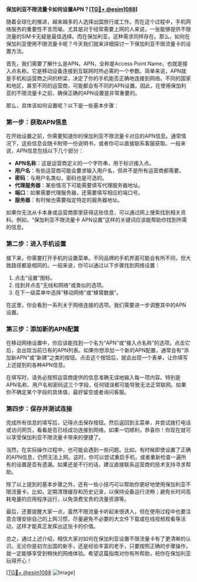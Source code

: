 **保加利亚不限流量卡如何设置APN？[[TG💪+ @esim1088](https://t.me/s/esim1088)]**

随着全球化的推进，越来越多的人选择出国旅行或工作。而在这个过程中，手机网络服务的重要性不言而喻。尤其是对于经常需要上网的人来说，一张能够提供不限流量的SIM卡无疑是最佳选择。而在保加利亚，这种需求同样存在。那么，如何在保加利亚使用不限流量卡呢？今天我们就来详细探讨一下保加利亚不限流量卡的设置方法。

首先，我们需要了解什么是APN。APN，全称是Access Point Name，也就是接入点名称。它是移动设备连接到互联网时所必需的一个参数。简单来说，APN就是手机和运营商之间的桥梁，决定了你的手机能否正确地连接到网络。不同的国家和地区，甚至不同的运营商，可能都会有不同的APN设置。因此，在使用保加利亚的不限流量卡之前，确保正确的APN设置是非常重要的。

那么，具体该如何设置呢？以下是一些基本步骤：

### 第一步：获取APN信息

在开始设置之前，你需要知道你的保加利亚不限流量卡对应的APN信息。通常情况下，这些信息会随卡附带一份说明书，或者你可以直接联系客服获取。一般来说，APN信息包括以下几个部分：

- **APN名称**：这是运营商定义的一个字符串，用于标识接入点。
- **用户名**：有些运营商可能会要求输入用户名，但并不是所有运营商都需要。
- **密码**：与用户名类似，密码也是可选的。
- **代理服务器**：某些情况下可能需要填写代理服务器地址。
- **端口**：如果需要代理服务器，还需要填写相应的端口号。
- **服务器**：有时候也需要指定特定的服务器地址。

如果你无法从卡本身或运营商那里获得这些信息，可以通过网上搜索找到相关资料。例如，“保加利亚不限流量卡 APN设置”这样的关键词应该能帮助你找到所需的信息。

### 第二步：进入手机设置

接下来，你需要打开手机的设置菜单。不同品牌的手机界面可能会有所不同，但大致路径都是相同的。一般来说，你可以通过以下步骤找到网络设置：

1. 点击“设置”图标。
2. 找到并点击“无线和网络”或类似的选项。
3. 在下一级菜单中选择“移动网络”或“蜂窝数据”。

在这里，你会看到一系列关于网络连接的选项。我们需要进一步调整其中的APN设置。

### 第三步：添加新的APN配置

在移动网络设置中，你应该能找到一个名为“APN”或“接入点名称”的选项。点击它后，会出现当前已有的APN列表。如果你想添加一个新的APN配置，通常会有“添加新APN”或“新建”之类的按钮。点击这个按钮后，就会出现一个表单，让你填写上述提到的各种APN信息。

在填写时，请务必按照运营商提供的信息准确无误地输入每一项内容。特别是APN名称、用户名和密码这三个字段，任何错误都可能导致无法正常联网。如果你不确定某个字段的具体值，最好留空或者询问客服。

### 第四步：保存并测试连接

完成所有信息的填写后，记得点击保存按钮。然后返回到主菜单，并尝试拨打电话或访问网页，看看是否已经成功连接到网络。如果一切顺利，恭喜你！你现在就可以享受保加利亚不限流量卡带来的便捷了。

当然，在实际操作过程中，也可能会遇到一些问题。比如，有时候即使设置了正确的APN信息，仍然无法上网。这时，你可以尝试重启手机，或者重新检查一遍所有的设置是否有遗漏。如果还是不行的话，建议直接联系运营商的技术支持寻求帮助。

除了以上提到的基本步骤之外，还有一些小技巧可以帮助你更好地使用保加利亚不限流量卡。比如，定期清理缓存和历史记录，以保持设备运行流畅；避免长时间高耗电量的应用程序运行，以免浪费宝贵的流量资源等。

最后，还要提醒大家一点，虽然不限流量卡听起来很诱人，但在使用过程中也要注意合理安排自己的上网习惯，尽量避免不必要的大文件下载或在线视频观看等活动，这样才能真正发挥出这张卡的价值。

总之，通过上述介绍，相信大家对如何在保加利亚设置不限流量卡有了更清晰的认识。无论你是初次出国的新手，还是经验丰富的老手，只要按照正确的步骤操作，就一定能够享受到畅快的网络体验。希望这篇指南对你有所帮助，祝你在保加利亚玩得开心！

[[TG💪+ @esim1088](https://t.me/s/esim1088) ![Image](https://i.postimg.cc/4NQfJmqS/Snipaste-2025-05-13-00-14-12.png)]